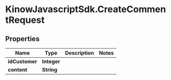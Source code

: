 # KinowJavascriptSdk.CreateCommentRequest

## Properties
Name | Type | Description | Notes
------------ | ------------- | ------------- | -------------
**idCustomer** | **Integer** |  | 
**content** | **String** |  | 


